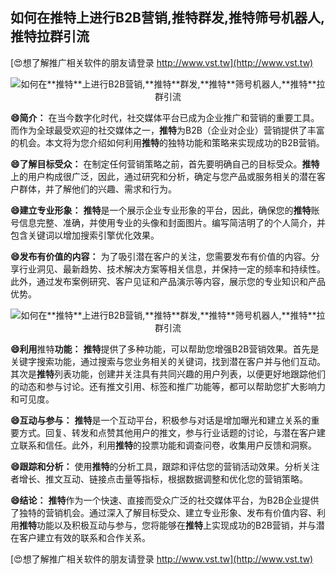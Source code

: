 ## **如何在**推特**上进行B2B营销,**推特**群发,**推特**筛号机器人,**推特**拉群引流**

[😍想了解推广相关软件的朋友请登录 http://www.vst.tw](http://www.vst.tw)

 <center><img src="https://vst.tw/MP4/tuiguang/png/3.png" alt="如何在**推特**上进行B2B营销,**推特**群发,**推特**筛号机器人,**推特**拉群引流"></center>

**😄简介：**
在当今数字化时代，社交媒体平台已成为企业推广和营销的重要工具。而作为全球最受欢迎的社交媒体之一，**推特**为B2B（企业对企业）营销提供了丰富的机会。本文将为您介绍如何利用**推特**的独特功能和策略来实现成功的B2B营销。

**😄了解目标受众：**
在制定任何营销策略之前，首先要明确自己的目标受众。**推特**上的用户构成很广泛，因此，通过研究和分析，确定与您产品或服务相关的潜在客户群体，并了解他们的兴趣、需求和行为。

**😄建立专业形象：**
**推特**是一个展示企业专业形象的平台，因此，确保您的**推特**账号信息完整、准确，并使用专业的头像和封面图片。编写简洁明了的个人简介，并包含关键词以增加搜索引擎优化效果。

**😄发布有价值的内容：**
为了吸引潜在客户的关注，您需要发布有价值的内容。分享行业洞见、最新趋势、技术解决方案等相关信息，并保持一定的频率和持续性。此外，通过发布案例研究、客户见证和产品演示等内容，展示您的专业知识和产品优势。

 <center><img src="https://vst.tw/MP4/tuiguang/png/5.png" alt="如何在**推特**上进行B2B营销,**推特**群发,**推特**筛号机器人,**推特**拉群引流"></center>

**😄利用**推特**功能：**
**推特**提供了多种功能，可以帮助您增强B2B营销效果。首先是关键字搜索功能，通过搜索与您业务相关的关键词，找到潜在客户并与他们互动。其次是**推特**列表功能，创建并关注具有共同兴趣的用户列表，以便更好地跟踪他们的动态和参与讨论。还有推文引用、标签和推广功能等，都可以帮助您扩大影响力和可见度。

**😄互动与参与：**
**推特**是一个互动平台，积极参与对话是增加曝光和建立关系的重要方式。回复、转发和点赞其他用户的推文，参与行业话题的讨论，与潜在客户建立联系和信任。此外，利用**推特**的投票功能和调查问卷，收集用户反馈和洞察。

**😄跟踪和分析：**
使用**推特**的分析工具，跟踪和评估您的营销活动效果。分析关注者增长、推文互动、链接点击量等指标，根据数据调整和优化您的营销策略。

**😄结论：**
**推特**作为一个快速、直接而受众广泛的社交媒体平台，为B2B企业提供了独特的营销机会。通过深入了解目标受众、建立专业形象、发布有价值内容、利用**推特**功能以及积极互动与参与，您将能够在**推特**上实现成功的B2B营销，并与潜在客户建立有效的联系和合作关系。

[😍想了解推广相关软件的朋友请登录 http://www.vst.tw](http://www.vst.tw)



